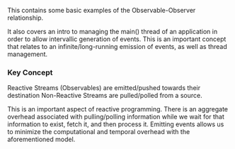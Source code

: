 This contains some basic examples of the Observable-Observer relationship. 

It also covers an intro to managing the main() thread of an application in order to allow
intervallic generation of events. This is an important concept that relates to an infinite/long-running
emission of events, as well as thread management. 

### Key Concept
Reactive Streams (Observables) are emitted/pushed towards their destination
Non-Reactive Streams are pulled/polled from a source.

This is an important aspect of reactive programming. There is an aggregate overhead associated with pulling/polling information while we wait for that information to exist, fetch it, and then process it. Emitting events allows us to minimize the computational and temporal overhead with the aforementioned model. 


